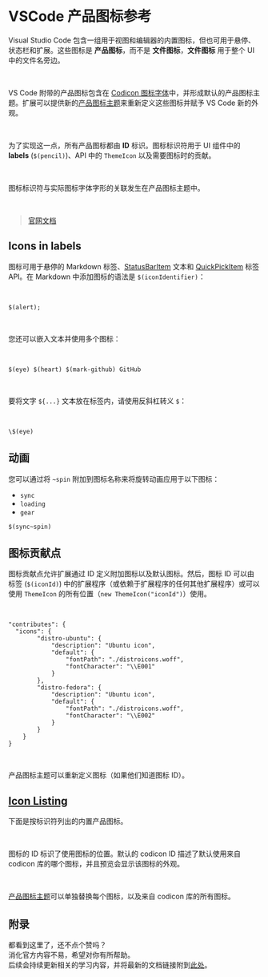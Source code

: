 # VSCode 产品图标参考

Visual Studio Code 包含一组用于视图和编辑器的内置图标，但也可用于悬停、状态栏和扩展。这些图标是 **产品图标**，而不是 **文件图标**，**文件图标** 用于整个 UI 中的文件名旁边。

<br>

VS Code 附带的产品图标包含在 [Codicon 图标字体](https://github.com/microsoft/vscode-codicons)中，并形成默认的产品图标主题。扩展可以提供新的[产品图标主题](https://code.visualstudio.com/api/extension-guides/product-icon-theme)来重新定义这些图标并赋予 VS Code 新的外观。

<br>

为了实现这一点，所有产品图标都由 **ID** 标识。图标标识符用于 UI 组件中的 **labels** (`$(pencil)`)、API 中的 `ThemeIcon` 以及需要图标时的贡献。

<br>

图标标识符与实际图标字体字形的关联发生在产品图标主题中。

<br>

> [官网文档](https://code.visualstudio.com/api/references/icons-in-labels)

## Icons in labels

图标可用于悬停的 Markdown 标签、[StatusBarItem](https://code.visualstudio.com/api/references/vscode-api#StatusBarItem) 文本和 [QuickPickItem](https://code.visualstudio.com/api/references/vscode-api#QuickPickItem) 标签 API。在 Markdown 中添加图标的语法是 `$(iconIdentifier)`：

<br>

```
$(alert);
```

<br>

您还可以嵌入文本并使用多个图标：

<br>

```
$(eye) $(heart) $(mark-github) GitHub
```

<br>

要将文字 `${...}` 文本放在标签内，请使用反斜杠转义 `$`：

<br>

```
\$(eye)
```

## 动画

您可以通过将 `~spin` 附加到图标名称来将旋转动画应用于以下图标：

- `sync`
- `loading`
- `gear`

```
$(sync~spin)
```

## 图标贡献点

图标贡献点允许扩展通过 ID 定义附加图标以及默认图标。然后，图标 ID 可以由标签 (`$(iconId)`) 中的扩展程序（或依赖于扩展程序的任何其他扩展程序）或可以使用 `ThemeIcon` 的所有位置（`new ThemeIcon("iconId")`）使用。

<br>

```
"contributes": {
  "icons": {
        "distro-ubuntu": {
            "description": "Ubuntu icon",
            "default": {
                "fontPath": "./distroicons.woff",
                "fontCharacter": "\\E001"
            }
        },
        "distro-fedora": {
            "description": "Ubuntu icon",
            "default": {
                "fontPath": "./distroicons.woff",
                "fontCharacter": "\\E002"
            }
        }
    }
}
```

<br>

产品图标主题可以重新定义图标（如果他们知道图标 ID）。

## [Icon Listing](https://code.visualstudio.com/api/references/icons-in-labels#icon-listing)

下面是按标识符列出的内置产品图标。

<br>

图标的 ID 标识了使用图标的位置。默认的 codicon ID 描述了默认使用来自 codicon 库的哪个图标，并且预览会显示该图标的外观。

<br>

[产品图标主题](https://code.visualstudio.com/api/extension-guides/product-icon-theme)可以单独替换每个图标，以及来自 codicon 库的所有图标。


## 附录 

都看到这里了，还不点个赞吗？
<br>
消化官方内容不易，希望对你有所帮助。
<br>
后续会持续更新相关的学习内容，并将最新的文档链接附到[此处](https://juejin.cn/post/7067825724773629989/)。